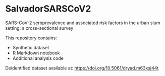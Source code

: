 # SalvadorSARSCoV2

SARS-CoV-2 seroprevalence and associated risk factors in the urban slum setting: a cross-sectional survey

This repository contains:
- Synthetic dataset
- R Markdown notebook
- Additional analysis code

Deidentified dataset available at: https://doi.org/10.5061/dryad.m63xsj44t

